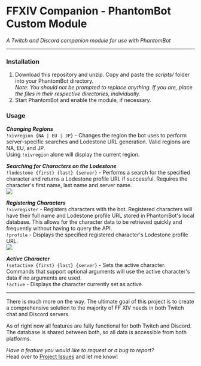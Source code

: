 # FFXIV Companion - PhantomBot Custom Module  

*A Twitch and Discord companion module for use with PhantomBot*  

---

### Installation

1. Download this repository and unzip. Copy and paste the *scripts/* folder into your PhantomBot directory.  
*Note: You should not be prompted to replace anything. If you are, place the files in their respective directories, individually.*
2. Start PhantomBot and enable the module, if necessary.

### Usage

***Changing Regions***  
`!xivregion {NA | EU | JP}` - Changes the region the bot uses to perform server-specific searches and Lodestone URL generation. Valid regions are NA, EU, and JP.  
Using `!xivregion` alone will display the current region.  

***Searching for Characters on the Lodestone***  
`!lodestone {first} {last} {server}` - Performs a search for the specified character and returns a Lodestone profile URL if successful. Requires the character's first name, last name and server name.  
![](https://i.imgur.com/pJVhXk4.png)

***Registering Characters***  
`!xivregister` - Registers characters with the bot. Registered characters will have their full name and Lodestone profile URL stored in PhantomBot's local database. This allows for the character data to be retrieved quickly and frequently without having to query the API.  
`!profile` - Displays the specified registered character's Lodestone profile URL.  
![](https://i.imgur.com/hsQd9NT.png)

***Active Character***  
`!setactive {first} {last} {server}` - Sets the active character. Commands that support optional arguments will use the active character's data if no arguments are used.  
`!active` - Displays the character currently set as active.

---  

There is much more on the way. The ultimate goal of this project is to create a comprehensive solution to the majority of FF XIV needs in both Twitch chat and Discord servers.  

As of right now all features are fully functional for both Twitch and Discord. The database is shared between both, so all data is accessible from both platforms.

*Have a feature you would like to request or a bug to report?*  
Head over to  [Project Issues](https://github.com/onigiri070/FFXIV-Companion/issues) and let me know!

